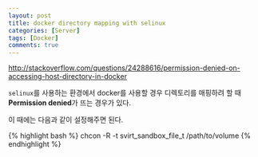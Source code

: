 ```yaml
---
layout: post
title: docker directory mapping with selinux
categories: [Server]
tags: [Docker]
comments: true
---
```


<http://stackoverflow.com/questions/24288616/permission-denied-on-accessing-host-directory-in-docker>

`selinux`를 사용하는 환경에서 docker를 사용할 경우 디렉토리를 매핑하려 할 때 **Permission denied**가 뜨는 경우가 있다.

이 때에는 다음과 같이 설정해주면 된다.

{% highlight bash %}
chcon -R -t svirt_sandbox_file_t /path/to/volume
{% endhighlight %}